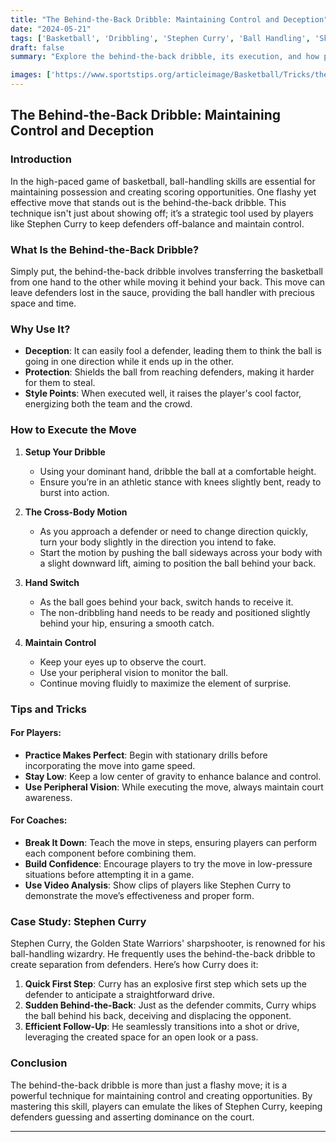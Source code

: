 ```yaml
---
title: "The Behind-the-Back Dribble: Maintaining Control and Deception"
date: "2024-05-21"
tags: ['Basketball', 'Dribbling', 'Stephen Curry', 'Ball Handling', 'Skills', 'Training', 'NBA', 'Coaching', 'Player Technique']
draft: false
summary: "Explore the behind-the-back dribble, its execution, and how players like Stephen Curry use it to keep defenders guessing and maintain control on the court."

images: ['https://www.sportstips.org/articleimage/Basketball/Tricks/the_behind_the_back_dribble_maintaining_control_and_deception.webp']
---
```


## The Behind-the-Back Dribble: Maintaining Control and Deception

### Introduction
In the high-paced game of basketball, ball-handling skills are essential for maintaining possession and creating scoring opportunities. One flashy yet effective move that stands out is the behind-the-back dribble. This technique isn't just about showing off; it’s a strategic tool used by players like Stephen Curry to keep defenders off-balance and maintain control.

### What Is the Behind-the-Back Dribble?
Simply put, the behind-the-back dribble involves transferring the basketball from one hand to the other while moving it behind your back. This move can leave defenders lost in the sauce, providing the ball handler with precious space and time.

### Why Use It?
- **Deception**: It can easily fool a defender, leading them to think the ball is going in one direction while it ends up in the other.
- **Protection**: Shields the ball from reaching defenders, making it harder for them to steal.
- **Style Points**: When executed well, it raises the player's cool factor, energizing both the team and the crowd.

### How to Execute the Move

1. **Setup Your Dribble**
    - Using your dominant hand, dribble the ball at a comfortable height.
    - Ensure you’re in an athletic stance with knees slightly bent, ready to burst into action.

2. **The Cross-Body Motion**
    - As you approach a defender or need to change direction quickly, turn your body slightly in the direction you intend to fake.
    - Start the motion by pushing the ball sideways across your body with a slight downward lift, aiming to position the ball behind your back.

3. **Hand Switch**
    - As the ball goes behind your back, switch hands to receive it.
    - The non-dribbling hand needs to be ready and positioned slightly behind your hip, ensuring a smooth catch.

4. **Maintain Control**
    - Keep your eyes up to observe the court.
    - Use your peripheral vision to monitor the ball.
    - Continue moving fluidly to maximize the element of surprise.

### Tips and Tricks

#### For Players:
- **Practice Makes Perfect**: Begin with stationary drills before incorporating the move into game speed. 
- **Stay Low**: Keep a low center of gravity to enhance balance and control.
- **Use Peripheral Vision**: While executing the move, always maintain court awareness.

#### For Coaches:
- **Break It Down**: Teach the move in steps, ensuring players can perform each component before combining them.
- **Build Confidence**: Encourage players to try the move in low-pressure situations before attempting it in a game.
- **Use Video Analysis**: Show clips of players like Stephen Curry to demonstrate the move’s effectiveness and proper form.

### Case Study: Stephen Curry
Stephen Curry, the Golden State Warriors' sharpshooter, is renowned for his ball-handling wizardry. He frequently uses the behind-the-back dribble to create separation from defenders. Here’s how Curry does it:

1. **Quick First Step**: Curry has an explosive first step which sets up the defender to anticipate a straightforward drive.
2. **Sudden Behind-the-Back**: Just as the defender commits, Curry whips the ball behind his back, deceiving and displacing the opponent.
3. **Efficient Follow-Up**: He seamlessly transitions into a shot or drive, leveraging the created space for an open look or a pass.

### Conclusion
The behind-the-back dribble is more than just a flashy move; it is a powerful technique for maintaining control and creating opportunities. By mastering this skill, players can emulate the likes of Stephen Curry, keeping defenders guessing and asserting dominance on the court.

---

```